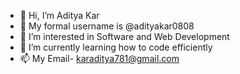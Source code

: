 - 👋 Hi, I’m Aditya Kar
- 📛 My formal username is @adityakar0808
- 👀 I’m interested in Software and Web Development
- 🌱 I’m currently learning how to code efficiently
- 📫 My Email- karaditya781@gmail.com

<!---
adityakar0808/adityakar0808 is a ✨ special ✨ repository because its `README.md` (this file) appears on your GitHub profile.
You can click the Preview link to take a look at your changes.
--->
